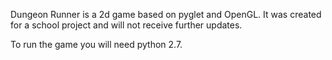 
Dungeon Runner is a 2d game based on pyglet and OpenGL.
It was created for a school project and will not receive further updates.


To run the game you will need python 2.7.


